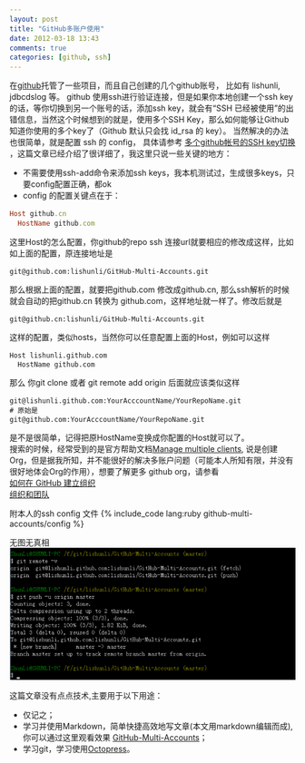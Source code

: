 ```yaml
---
layout: post
title: "GitHub多账户使用"
date: 2012-03-18 13:43
comments: true
categories: [github, ssh]
---
```


在[github]托管了一些项目，而且自己创建的几个github账号， 比如有 lishunli, jdbcdslog 等。 github 使用ssh进行验证连接，但是如果你本地创建一个ssh key的话，等你切换到另一个账号的话，添加ssh key，就会有“SSH 已经被使用”的出错信息，当然这个时候想到的就是，使用多个SSH Key，那么如何能够让Github知道你使用的多个key了（Github 默认只会找 id_rsa 的 key）。
当然解决的办法也很简单，就是配置 ssh 的 config， 具体请参考 [多个github帐号的SSH key切换](http://omiga.org/blog/archives/2269) ，这篇文章已经介绍了很详细了，我这里只说一些关键的地方：

* 不需要使用ssh-add命令来添加ssh keys，我本机测试过，生成很多keys，只要config配置正确，都ok
* config 的配置关键点在于： 
```	ruby
Host github.cn
  HostName github.com
```
这里Host的怎么配置，你github的repo ssh 连接url就要相应的修改成这样，比如如上面的配置，原连接地址是 
```
git@github.com:lishunli/GitHub-Multi-Accounts.git
```
那么根据上面的配置，就要把github.com 修改成github.cn, 那么ssh解析的时候就会自动的把github.cn 转换为 github.com，这样地址就一样了。修改后就是
```
git@github.cn:lishunli/GitHub-Multi-Accounts.git
```
这样的配置，类似hosts，当然你可以任意配置上面的Host，例如可以这样
```	
Host lishunli.github.com
  HostName github.com
```		  
那么 你git clone 或者 git remote add origin 后面就应该类似这样
```		
git@lishunli.github.com:YourAcccountName/YourRepoName.git
# 原始是
git@github.com:YourAcccountName/YourRepoName.git
```
是不是很简单，记得把原HostName变换成你配置的Host就可以了。<br>搜索的时候，经常受到的是官方帮助文档[Manage multiple clients](http://help.github.com/manage-multiple-clients/), 说是创建Org，但是据我所知，并不能很好的解决多账户问题（可能本人所知有限，并没有很好地体会Org的作用），想要了解更多 github org，请参看<br>[如何在 GitHub 建立组织](http://forcefront.com/tag/organization/)<br>
[组织和团队](http://www.worldhello.net/gotgithub/04-work-with-others/030-organization.html)

附本人的ssh config 文件
{% include_code lang:ruby github-multi-accounts/config %}

无图无真相<br>
![hello lishunli](/images/github-multi-accounts/infos.png)

这篇文章没有点点技术,主要用于以下用途：

* 仅记之；
* 学习并使用Markdown，简单快捷高效地写文章(本文用markdown编辑而成),你可以通过这里观看效果 [GitHub-Multi-Accounts](http://lishunli.github.com/blog/2012/03/18/github-multi-accounts/)；
* 学习git，学习使用[Octopress](http://octopress.org/)。

[github]: https://github.com/
[顺利]: http://www.blogjava.net/lishunli/